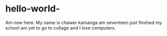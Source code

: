 # hello-world-
Am new here. 
My name is chawer kamanga am seventeen just finshed my school 
am yet to go to collage and I love computers. 

